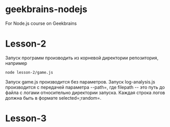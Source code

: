# geekbrains-nodejs
For Node.js course on Geekbrains

# Lesson-2
Запуск программ производить из корневой директории репозитория, например
```
node lesson-2/game.js
```

Запуск game.js производится без параметров.
Запуск log-analysis.js производится с передачей параметра --path=<filepath>,
где filepath -- это путь до файла с логами относительно директории запуска.
Каждая строка логов должна быть в формате selected=<digit>;random=<digit>.

# Lesson-3

